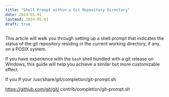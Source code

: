 ```yaml
---
title: "Shell Prompt within a Git Repository Directory"
date: 2024-01-01
lastmod: 2024-05-01
draft: true
---
```


This article will walk you through setting up a shell prompt that indicates the status of
the git repository residing in the current working directory, if any, on a POSIX system.

If you have experience with the `bash` shell bundled with a git release on Windows,
this guide will help you achieve a similar but more customizable effect.

If you 
If your  /usr/share/git/completion/git-prompt.sh

https://github.com/git/git/
contrib/completion/git-prompt.sh